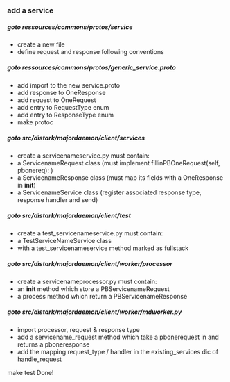 ### add a service

#####  goto ressources/commons/protos/service
* create a new file
* define request and response following conventions 

##### goto ressources/commons/protos/generic_service.proto
* add import to the new service.proto
* add response to OneResponse
* add request to OneRequest
* add entry to RequestType enum
* add entry to ResponseType enum
* make protoc

##### goto src/distark/majordaemon/client/services
* create a servicenameservice.py must contain:
* a ServicenameRequest class (must implement fillinPBOneRequest(self, pbonereq): )
* a ServicenameResponse class (must map its fields with a OneResponse in __init__)
* a ServicenameService class (register associated response type, response handler and send)

##### goto src/distark/majordaemon/client/test
* create a test_servicenameservice.py must contain:
* a TestServiceNameService class
* with a test_servicenameservice method marked as fullstack

##### goto src/distark/majordaemon/client/worker/processor
* create a servicenameprocessor.py must contain:
* an __init__ method which store a PBServicenameRequest
* a process method which return a PBServicenameResponse

##### goto src/distark/majordaemon/client/worker/mdworker.py
* import processor, request & response type
* add a servicename_request method which take a pbonerequest in and returns a pboneresponse
* add the mapping request_type / handler in the existing_services dic of handle_request

make test
Done!

